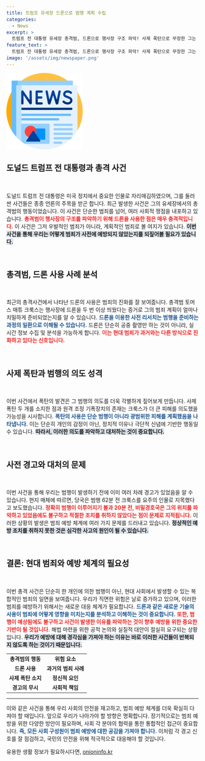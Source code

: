 ```yaml
---
title: 트럼프 유세장 드론으로 범행 계획 수립
categories:
  - News
excerpt: >
  트럼프 전 대통령 유세장 총격범, 드론으로 행사장 구조 파악! 사제 폭탄으로 무장한 그는 더 큰 학살을 계획했을 가능성이. 당국의 대응은 왜 늦었나? 클릭해서 속속들이 알아보세요!
feature_text: >
  트럼프 전 대통령 유세장 총격범, 드론으로 행사장 구조 파악! 사제 폭탄으로 무장한 그는 더 큰 학살을 계획했을 가능성이. 당국의 대응은 왜 늦었나? 클릭해서 속속들이 알아보세요!
image: '/assets/img/newspaper.png'
---
```


<p><img src="/assets/img/newspaper.png" alt="kimp 속보" /></p>

<h2 data-ke-size="size26">도널드 트럼프 전 대통령과 총격 사건</h2>

<p data-ke-size="size16">&nbsp;</p>

<p>도널드 트럼프 전 대통령은 미국 정치에서 중요한 인물로 자리매김하였으며, 그를 둘러싼 사건들은 종종 언론의 주목을 받곤 합니다. 최근 발생한 사건은 그의 유세장에서의 총격범의 행동이었습니다. 이 사건은 단순한 범죄를 넘어, 여러 사회적 쟁점을 내포하고 있습니다. <b><span style="color: #ee2323;">총격범이 행사장의 구조를 파악하기 위해 드론을 사용한 점은 매우 충격적입니다.</span></b> 이 사건은 그저 우발적인 범죄가 아니라, 계획적인 범죄로 볼 여지가 있습니다. <b><span style="background-color: #21538527;">이번 사건을 통해 우리는 어떻게 범죄가 사전에 예방되지 않았는지를 되짚어볼 필요가 있습니다.</span></b> </p>

<p data-ke-size="size16">&nbsp;</p>

<h2 data-ke-size="size26">총격범, 드론 사용 사례 분석</h2>

<p data-ke-size="size16">&nbsp;</p>

<p>최근의 총격사건에서 나타난 드론의 사용은 범죄의 진화를 잘 보여줍니다. 총격범 토머스 매튜 크룩스는 행사장에 드론을 두 번 이상 띄웠다는 증거로 그의 범죄 계획이 얼마나 치밀하게 준비되었는지를 알 수 있습니다. <b><span style="color: #1a5490;">드론을 이용한 사전 리서치는 범행을 준비하는 과정의 일환으로 이해될 수 있습니다.</span></b> 드론은 단순히 공중 촬영만 하는 것이 아니라, 실시간 정보 수집 및 분석을 가능하게 합니다. <b><span style="color: #ee2323;">이는 현대 범죄가 과거와는 다른 방식으로 진화하고 있다는 신호입니다.</span></b> </p>

<p data-ke-size="size16">&nbsp;</p>

<h2 data-ke-size="size26">사제 폭탄과 범행의 의도 성격</h2>

<p data-ke-size="size16">&nbsp;</p>

<p>이번 사건에서 폭탄의 발견은 그 범행의 의도를 더욱 각별하게 짚어보게 만듭니다. 사제 폭탄 두 개를 소지한 점과 원격 조정 기폭장치의 존재는 크룩스가 더 큰 피해를 의도했을 가능성을 시사합니다. <b><span style="color: #1a5490;">폭탄의 사용은 단순 범행이 아니라 광범위한 피해를 계획했음을 나타냅니다.</span></b> 이는 단순히 개인의 감정이 아닌, 정치적 이유나 극단적 신념에 기반한 행동일 수 있습니다. <b><span style="background-color: #21538527;">따라서, 이러한 의도를 파악하고 대처하는 것이 중요합니다.</span></b> </p>

<p data-ke-size="size16">&nbsp;</p>

<h2 data-ke-size="size26">사전 경고와 대처의 문제</h2>

<p data-ke-size="size16">&nbsp;</p>

<p>이번 사건을 통해 우리는 범행이 발생하기 전에 이미 여러 차례 경고가 있었음을 알 수 있습니다. 현지 매체에 따르면, 당국은 범행 62분 전 크룩스를 요주의 인물로 지목했다고 보도했습니다. <b><span style="color: #ee2323;">정확히 범행이 이루어지기 불과 20분 전, 비밀경호국은 그의 위치를 파악하고 있었음에도 불구하고 적절한 조치를 취하지 않았다는 점이 문제로 지적됩니다.</span></b> 이러한 상황의 발생은 범죄 예방 체계에 여러 가지 문제를 드러내고 있습니다. <b><span style="background-color: #21538527;">정상적인 예방 조치를 취하지 못한 것은 심각한 사고의 원인이 될 수 있습니다.</span></b></p>

<p data-ke-size="size16">&nbsp;</p>

<h2 data-ke-size="size26">결론: 현대 범죄와 예방 체계의 필요성</h2>

<p data-ke-size="size16">&nbsp;</p>

<p>이번 총격 사건은 단순히 한 개인에 의한 범행이 아닌, 현대 사회에서 발생할 수 있는 복합적인 범죄의 일면을 보여줍니다. 우리가 직면한 위험은 날로 증가하고 있으며, 이러한 범죄를 예방하기 위해서는 새로운 대응 체계가 필요합니다. <b><span style="color: #1a5490;">드론과 같은 새로운 기술의 사용이 범죄에 어떻게 영향을 미치는지를 분석하고 이해하는 것이 중요합니다.</span></b> <b><span style="color: #ee2323;">또한, 범행이 예상됨에도 불구하고 사건이 발생한 이유를 파악하는 것이 향후 예방을 위한 중요한 기반이 될 것입니다.</span></b> 해법 마련을 위한 공적 논의와 실질적 대안이 절실히 요구되는 상황입니다. <b><span style="background-color: #21538527;">우리가 예방에 대해 경각심을 가져야 하는 이유는 바로 이러한 사건들이 반복되지 않도록 하는 것이기 때문입니다.</span></b></p>

<table style="width:100%;">
<tr>
<td style="text-align: center; height: 17px;"><b>총격범의 행동</b></td>
<td style="text-align: center; height: 17px;"><b>위험 요소</b></td>
</tr>
<tr>
<td style="text-align: center; height: 17px;"><b>드론 사용</b></td>
<td style="text-align: center; height: 17px;"><b>과거의 범죄 사례</b></td>
</tr>
<tr>
<td style="text-align: center; height: 17px;"><b>사제 폭탄 소지</b></td>
<td style="text-align: center; height: 17px;"><b>정신적 요인</b></td>
</tr>
<tr>
<td style="text-align: center; height: 17px;"><b>경고의 무시</b></td>
<td style="text-align: center; height: 17px;"><b>사회적 책임</b></td>
</tr>
</table>

<hr /> 

<p>이와 같은 사건을 통해 우리 사회의 안전을 재고하고, 범죄 예방 체계를 더욱 확실히 다져야 할 때입니다. 앞으로 우리가 나아가야 할 방향은 명확합니다. 장기적으로는 범죄 예방을 위한 다양한 방안이 필요하며, 사회 각 분야의 협력을 통한 통합적인 접근이 중요합니다. <b><span style="color: #1a5490;">즉, 모든 사회 구성원이 범죄 예방에 대한 공감을 가져야 합니다.</span></b> 이처럼 각 경고 신호를 잘 점검하고, 국민의 안전을 위해 적극적으로 대응해야 할 것입니다.</p>
유용한 생활 정보가 필요하시다면, <a href="https://onioninfo.kr" rel="dofollow">onioninfo.kr</a>


